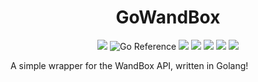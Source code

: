 <h1 align="center">GoWandBox</h1>

<div align="center">
  <img src="https://img.shields.io/github/languages/top/classPythonAddike/gowandbox">
  <img src="https://pkg.go.dev/badge/github.com/classPythonAddike/gowandbox.svg" alt="Go Reference">
  <img src="https://codecov.io/gh/classPythonAddike/gowandbox/branch/master/graph/badge.svg">
  <img src="https://goreportcard.com/badge/github.com/classPythonAddike/gowandbox">
  <img src="https://sourcegraph.com/github.com/classPythonAddike/gowandbox/-/badge.svg">
  <img src="https://www.codetriage.com/classpythonaddike/gowandbox/badges/users.svg">
  <img src="https://img.shields.io/github/license/classPythonAddike/gowandbox">
</div>

A simple wrapper for the WandBox API, written in Golang!

